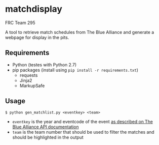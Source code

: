 # matchdisplay

FRC Team 295

A tool to retrieve match schedules from The Blue Alliance and generate a webpage for display in the pits.

## Requirements

- Python (testes with Python 2.7)
- pip packages (install using `pip install -r requirements.txt`)
	- requests
	- Jinja2
	- MarkupSafe

## Usage

`$ python gen_matchlist.py <eventkey> <team>`

- `eventkey` is the year and eventcode of the event [as described on The Blue Alliance API documentation](http://www.thebluealliance.com/apidocs#event-request)
- `team` is the team number that should be used to filter the matches and should be highlighted in the output


